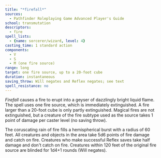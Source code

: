```yaml
---
title: "*firefall*"
sources:
  - Pathfinder Roleplaying Game Advanced Player's Guide
school: transmutation
descriptors:
  - fire
spell_lists:
  - {name: sorcerer/wizard, level: 4}
casting_time: 1 standard action
components:
  - V
  - S
  - M (one fire source)
range: long
target: one fire source, up to a 20-foot cube
duration: instantaneous
saving_throw: Will negates and Reflex negates; see text
spell_resistance: no
---
```


*Firefall* causes a fire to erupt into a geyser of dazzlingly bright liquid flame. The spell uses one fire source, which is immediately extinguished. A fire larger than a 20-foot cube is only partly extinguished. Magical fires are not extinguished, but a creature of the fire subtype used as the source takes 1 point of damage per caster level (no saving throw).

The coruscating rain of fire fills a hemispherical burst with a radius of 60 feet. All creatures and objects in the area take 5d6 points of fire damage and catch on fire. Creatures who make successful Reflex saves take half damage and don't catch on fire. Creatures within 120 feet of the original fire source are blinded for 1d4+1 rounds (Will negates).

